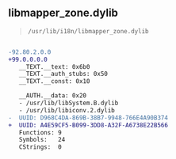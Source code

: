 ## libmapper_zone.dylib

> `/usr/lib/i18n/libmapper_zone.dylib`

```diff

-92.80.2.0.0
+99.0.0.0.0
   __TEXT.__text: 0x6b0
   __TEXT.__auth_stubs: 0x50
   __TEXT.__const: 0x10

   __AUTH.__data: 0x20
   - /usr/lib/libSystem.B.dylib
   - /usr/lib/libiconv.2.dylib
-  UUID: D968C4DA-869B-38B7-9948-766E4A90B374
+  UUID: A4E59CF5-B099-3DD8-A32F-A6738E22B566
   Functions: 9
   Symbols:   24
   CStrings:  0

```

